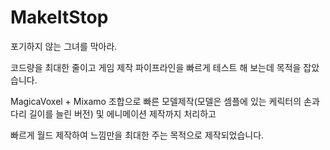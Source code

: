 # MakeItStop
포기하지 않는 그녀를 막아라.

코드량을 최대한 줄이고 게임 제작 파이프라인을 빠르게 테스트 해 보는데 목적을 잡았습니다.

MagicaVoxel + Mixamo 조합으로 빠른 모델제작(모델은 셈플에 있는 케릭터의 손과 다리 길이를 늘린 버전) 및 에니메이션 제작까지 처리하고

빠르게 월드 제작하여 느낌만을 최대한 주는 목적으로 제작되었습니다.
